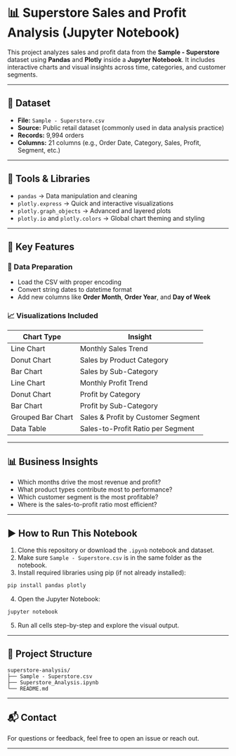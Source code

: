 
# 📊 Superstore Sales and Profit Analysis (Jupyter Notebook)

This project analyzes sales and profit data from the **Sample - Superstore** dataset using **Pandas** and **Plotly** inside a **Jupyter Notebook**. It includes interactive charts and visual insights across time, categories, and customer segments.

---

## 📁 Dataset

- **File:** `Sample - Superstore.csv`  
- **Source:** Public retail dataset (commonly used in data analysis practice)  
- **Records:** 9,994 orders  
- **Columns:** 21 columns (e.g., Order Date, Category, Sales, Profit, Segment, etc.)

---

## 🧰 Tools & Libraries

- `pandas` → Data manipulation and cleaning  
- `plotly.express` → Quick and interactive visualizations  
- `plotly.graph_objects` → Advanced and layered plots  
- `plotly.io` and `plotly.colors` → Global chart theming and styling

---

## 🧪 Key Features

### 🔹 Data Preparation
- Load the CSV with proper encoding
- Convert string dates to datetime format
- Add new columns like **Order Month**, **Order Year**, and **Day of Week**

### 📈 Visualizations Included

| Chart Type         | Insight                                        |
|--------------------|------------------------------------------------|
| Line Chart         | Monthly Sales Trend                            |
| Donut Chart        | Sales by Product Category                      |
| Bar Chart          | Sales by Sub-Category                          |
| Line Chart         | Monthly Profit Trend                           |
| Donut Chart        | Profit by Category                             |
| Bar Chart          | Profit by Sub-Category                         |
| Grouped Bar Chart  | Sales & Profit by Customer Segment             |
| Data Table         | Sales-to-Profit Ratio per Segment              |

---

## 📊 Business Insights

- Which months drive the most revenue and profit?
- What product types contribute most to performance?
- Which customer segment is the most profitable?
- Where is the sales-to-profit ratio most efficient?

---

## ▶️ How to Run This Notebook

1. Clone this repository or download the `.ipynb` notebook and dataset.
2. Make sure `Sample - Superstore.csv` is in the same folder as the notebook.
3. Install required libraries using pip (if not already installed):

```bash
pip install pandas plotly
```

4. Open the Jupyter Notebook:

```bash
jupyter notebook
```

5. Run all cells step-by-step and explore the visual output.

---

## 📂 Project Structure

```
superstore-analysis/
├── Sample - Superstore.csv
├── Superstore_Analysis.ipynb
└── README.md
```

---

## 📬 Contact

For questions or feedback, feel free to open an issue or reach out.

---

